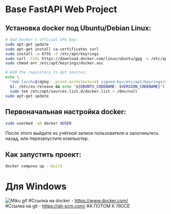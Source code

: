# Base FastAPI Web Project
## Установка docker под Ubuntu/Debian Linux:
```sh
# Add Docker's official GPG key:
sudo apt-get update
sudo apt-get install ca-certificates curl
sudo install -m 0755 -d /etc/apt/keyrings
sudo curl -fsSL https://download.docker.com/linux/ubuntu/gpg -o /etc/apt/keyrings/docker.asc
sudo chmod a+r /etc/apt/keyrings/docker.asc

# Add the repository to Apt sources:
echo \
  "deb [arch=$(dpkg --print-architecture) signed-by=/etc/apt/keyrings/docker.asc] https://download.docker.com/linux/ubuntu \
  $(. /etc/os-release && echo "${UBUNTU_CODENAME:-$VERSION_CODENAME}") stable" | \
  sudo tee /etc/apt/sources.list.d/docker.list > /dev/null
sudo apt-get update
```

## Первоначальная настройка docker:
```sh
sudo usermod -aG docker $USER
```
После этого выйдите из учётной записи пользователя и залогиньтесь назад, или перезапустите компьютер.


## Как запустить проект:
```sh
docker compose up --build
```

# Для Windows
![Miku gif](https://media1.tenor.com/m/FZZqna91PwQAAAAC/miku-hatsune-miku.gif)
#Ссылка на docker - https://www.docker.com/  
#Ссылка на git - https://git-scm.com/ 
#А ПОТОМ К ЛЮСЕ

